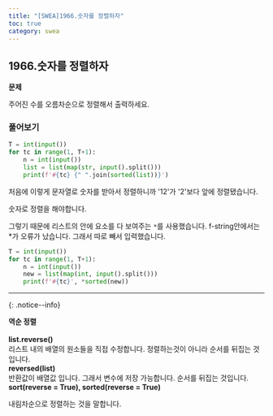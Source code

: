 ```yaml
---
title: "[SWEA]1966.숫자를 정렬하자"
toc: true
category: swea
---
```


## 1966.숫자를 정렬하자

**문제**

주어진 수를 오름차순으로 정렬해서 출력하세요.

### 풀어보기

```python
T = int(input())
for tc in range(1, T+1):
    n = int(input())
    list = list(map(str, input().split()))
    print(f'#{tc} {" ".join(sorted(list))}')
```

처음에 이렇게 문자열로 숫자를 받아서 정렬하니까  '12'가 '2'보다 앞에 정렬됐습니다.

숫자로 정렬을 해야합니다.

그렇기 때문에 리스트의 안에 요소를 다 보여주는 `*`를 사용했습니다. f-string안에서는 *가 오류가 났습니다. 그래서 따로 빼서 입력했습니다.

```python
T = int(input())
for tc in range(1, T+1):
    n = int(input())
    new = list(map(int, input().split()))
    print(f'#{tc}', *sorted(new))
```

---

{: .notice--info}

**역순 정렬**<br/><br/>
**list.reverse()**<br/>
리스트 내의 배열의 원소들을 직접 수정합니다. 정렬하는것이 아니라 순서를 뒤집는 것 입니다.<br/>
**reversed(list)**<br/>
반환값이 배열값 입니다. 그래서 변수에 저장 가능합니다. 순서를 뒤집는 것입니다.<br/>
<span class = "hlm">**sort(reverse = True), sorted(reverse = True)**</span><br/>

내림차순으로 정렬하는 것을 말합니다.